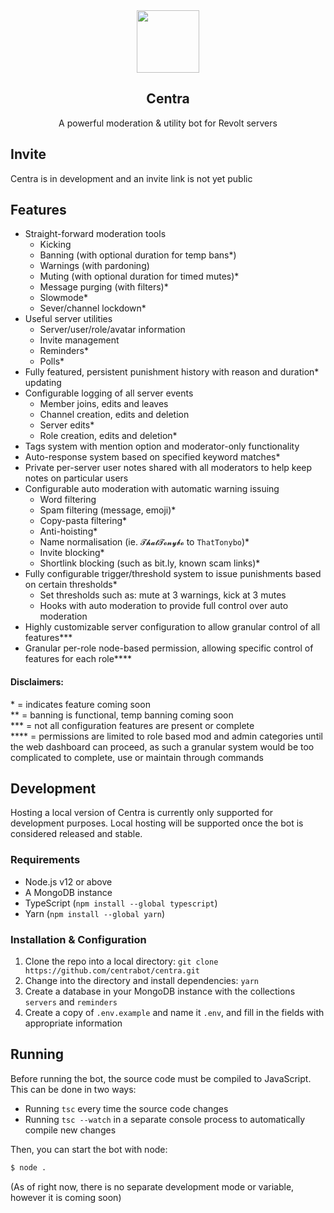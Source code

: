 <div align='center'>
    <img src='https://i.imgur.com/FJe0DmY.png' width='100'>
    <h2>Centra</h2>
    <p>A powerful moderation & utility bot for Revolt servers</p>
</div>

## Invite
Centra is in development and an invite link is not yet public

## Features
- Straight-forward moderation tools
    - Kicking
    - Banning (with optional duration for temp bans*)
    - Warnings (with pardoning)
    - Muting (with optional duration for timed mutes)*
    - Message purging (with filters)*
    - Slowmode*
    - Sever/channel lockdown*
- Useful server utilities
    - Server/user/role/avatar information
    - Invite management
    - Reminders*
    - Polls*
- Fully featured, persistent punishment history with reason and duration* updating
- Configurable logging of all server events
    - Member joins, edits and leaves
    - Channel creation, edits and deletion
    - Server edits*
    - Role creation, edits and deletion*
- Tags system with mention option and moderator-only functionality
- Auto-response system based on specified keyword matches*
- Private per-server user notes shared with all moderators to help keep notes on particular users
- Configurable auto moderation with automatic warning issuing
    - Word filtering
    - Spam filtering (message, emoji)*
    - Copy-pasta filtering*
    - Anti-hoisting*
    - Name normalisation (ie. `𝓣𝓱𝓪𝓽𝓣𝓸𝓷𝔂𝓫𝓸` to `ThatTonybo`)*
    - Invite blocking*
    - Shortlink blocking (such as bit.ly, known scam links)*
- Fully configurable trigger/threshold system to issue punishments based on certain thresholds*
    - Set thresholds such as: mute at 3 warnings, kick at 3 mutes
    - Hooks with auto moderation to provide full control over auto moderation
- Highly customizable server configuration to allow granular control of all features***
- Granular per-role node-based permission, allowing specific control of features for each role****

#### Disclaimers:
\* = indicates feature coming soon  
\*\* = banning is functional, temp banning coming soon  
\*\*\* = not all configuration features are present or complete  
\*\*\*\* = permissions are limited to role based mod and admin categories until the web dashboard can proceed, as such a granular system would be too complicated to complete, use or maintain through commands

## Development
Hosting a local version of Centra is currently only supported for development purposes. Local hosting will be supported once the bot is considered released and stable.

### Requirements
- Node.js v12 or above
- A MongoDB instance
- TypeScript (`npm install --global typescript`)
- Yarn (`npm install --global yarn`)

### Installation & Configuration
1. Clone the repo into a local directory: `git clone https://github.com/centrabot/centra.git`
2. Change into the directory and install dependencies: `yarn`
3. Create a database in your MongoDB instance with the collections `servers` and `reminders`
4. Create a copy of `.env.example` and name it `.env`, and fill in the fields with appropriate information

## Running
Before running the bot, the source code must be compiled to JavaScript. This can be done in two ways:
- Running `tsc` every time the source code changes
- Running `tsc --watch` in a separate console process to automatically compile new changes

Then, you can start the bot with node:
```bash
$ node .
```

(As of right now, there is no separate development mode or variable, however it is coming soon)